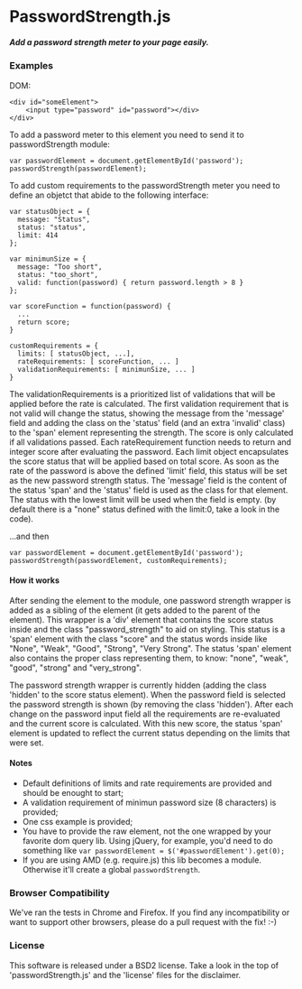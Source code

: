 # PasswordStrength.js #
##### Add a password strength meter to your page easily. #####

### Examples
DOM:

    <div id="someElement">
        <input type="password" id="password"></div>
    </div>

To add a password meter to this element you need to send it to passwordStrength module:

    var passwordElement = document.getElementById('password');
    passwordStrength(passwordElement);

To add custom requirements to the passwordStrength meter you need to define an objetct that abide to the following interface:

    var statusObject = {
      message: "Status",
      status: "status",
      limit: 414
    };

    var minimunSize = {
      message: "Too short",
      status: "too_short",
      valid: function(password) { return password.length > 8 }
    };

    var scoreFunction = function(password) {
      ...
      return score;
    }

    customRequirements = {
      limits: [ statusObject, ...],
      rateRequirements: [ scoreFunction, ... ]
      validationRequirements: [ minimunSize, ... ]
    }

The validationRequirements is a prioritized list of validations that will be applied before the rate is calculated. The first validation requirement that is not valid will change the status, showing the message from the 'message' field and adding the class on the 'status' field (and an extra 'invalid' class) to the 'span' element representing the strength. The score is only calculated if all validations passed.
Each rateRequirement function needs to return and integer score after evaluating the password. Each limit object encapsulates the score status that will be applied based on total score. As soon as the rate of the password is above the defined 'limit' field, this status will be set as the new password strength status. The 'message' field is the content of the status 'span' and the 'status' field is used as the class for that element. The status with the lowest limit will be used when the field is empty. (by default there is a "none" status defined with the limit:0, take a look in the code).

...and then

    var passwordElement = document.getElementById('password');
    passwordStrength(passwordElement, customRequirements);

#### How it works

After sending the element to the module, one password strength wrapper is added as a sibling of the element (it gets added to the parent of the element). This wrapper is a 'div' element that contains the score status inside and the class "password_strength" to aid on styling. This status is a 'span' element with the class "score" and the status words inside like "None", "Weak", "Good", "Strong", "Very Strong". The status 'span' element also contains the proper class representing them, to know: "none", "weak", "good", "strong" and "very_strong".

The password strength wrapper is currently hidden (adding the class 'hidden' to the score status element). When the password field is selected the password strength is shown (by removing the class 'hidden'). After each change on the password input field all the requirements are re-evaluated and the current score is calculated. With this new score, the status 'span' element is updated to reflect the current status depending on the limits that were set. 

#### Notes
* Default definitions of limits and rate requirements are provided and should be enought to start;
* A validation requirement of minimun password size (8 characters) is provided;
* One css example is provided;
* You have to provide the raw element, not the one wrapped by your favorite dom query lib. Using jQuery, for example, you'd need to do something like `var passwordElement = $('#passwordElement').get(0);`
* If you are using AMD (e.g. require.js) this lib becomes a module. Otherwise it'll create a global `passwordStrength`.

### Browser Compatibility
We've ran the tests in Chrome and Firefox.
If you find any incompatibility or want to support other browsers, please do a pull request with the fix! :-)

### License
This software is released under a BSD2 license. Take a look in the top of 'passwordStrength.js' and the 'license' files for the disclaimer.
